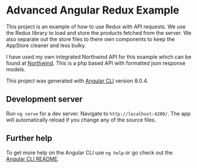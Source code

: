 # Advanced Angular Redux Example

This project is an example of how to use Redux with API requests. We use the Redux library to load and store the products fetched from the server. We also separate out the store files to there own components to keep the AppStore cleaner and less bulky. 

I have used my own integrated Northwind API for this example which can be found at [Northwind](http://northwind.cooneycreative.net). This is a php based API with formatted json response models.

This project was generated with [Angular CLI](https://github.com/angular/angular-cli) version 8.0.4.

## Development server

Run `ng serve` for a dev server. Navigate to `http://localhost:4200/`. The app will automatically reload if you change any of the source files.

## Further help

To get more help on the Angular CLI use `ng help` or go check out the [Angular CLI README](https://github.com/angular/angular-cli/blob/master/README.md).
